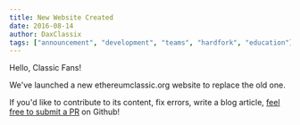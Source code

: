 ```yaml
---
title: New Website Created
date: 2016-08-14
author: DaxClassix
tags: ["announcement", "development", "teams", "hardfork", "education"]
---
```


Hello, Classic Fans!

We've launched a new ethereumclassic.org website to replace the old one.

If you'd like to contribute to its content, fix errors, write a blog article, [feel free to submit a PR](https://github.com/ethereumclassic/ethereumclassic.github.io) on Github!
